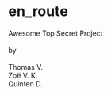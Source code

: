 en_route
========
Awesome Top Secret Project</br></br>
by</br></br>
Thomas V.</br>
Zoë V. K.</br>
Quinten D.</br>
